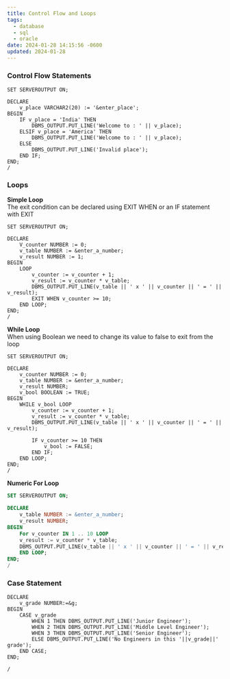 ```yaml
---
title: Control Flow and Loops
tags:
  - database
  - sql
  - oracle
date: 2024-01-28 14:15:56 -0600
updated: 2024-01-28
---
```


### Control Flow Statements

````plsql
SET SERVEROUTPUT ON;

DECLARE
	v_place VARCHAR2(20) := '&enter_place';
BEGIN
	IF v_place = 'India' THEN
		DBMS_OUTPUT.PUT_LINE('Welcome to : ' || v_place);
	ELSIF v_place = 'America' THEN
		DBMS_OUTPUT.PUT_LINE('Welcome to : ' || v_place);
	ELSE
		DBMS_OUTPUT.PUT_LINE('Invalid place');
	END IF;
END;
/
````

### Loops

**Simple Loop**  
The exit condition can be declared using EXIT WHEN or an IF statement with EXIT

````plsql
SET SERVEROUTPUT ON;

DECLARE
	V_counter NUMBER := 0;
	v_table NUMBER := &enter_a_number;
	v_result NUMBER := 1;
BEGIN
	LOOP
		v_counter := v_counter + 1;
		v_result := v_counter * v_table;
		DBMS_OUTPUT.PUT_LINE(v_table || ' x ' || v_counter || ' = ' || v_result);
		EXIT WHEN v_counter >= 10;
	END LOOP;
END;
/
````

**While Loop**  
When using Boolean we need to change its value to false to exit from the loop

````plsql
SET SERVEROUTPUT ON;

DECLARE
	v_counter NUMBER := 0;
	v_table NUMBER := &enter_a_number;
	v_result NUMBER;
	v_bool BOOLEAN := TRUE;
BEGIN
	WHILE v_bool LOOP
		v_counter := v_counter + 1;
		v_result := v_counter * v_table;
		DBMS_OUTPUT.PUT_LINE(v_table || ' x ' || v_counter || ' = ' || v_result);
		
		IF v_counter >= 10 THEN
			v_bool := FALSE;
		END IF;
	END LOOP;
END;
/
````

**Numeric For Loop**

````sql
SET SERVEROUTPUT ON;

DECLARE
	v_table NUMBER := &enter_a_number;
	v_result NUMBER;
BEGIN
	For v_counter IN 1 .. 10 LOOP
	v_result := v_counter * v_table;
	DBMS_OUTPUT.PUT_LINE(v_table || ' x ' || v_counter || ' = ' || v_result);
	END LOOP;
END;
/
````

### Case Statement

````plsql
DECLARE
	v_grade NUMBER:=&g;
BEGIN
	CASE v_grade
		WHEN 1 THEN DBMS_OUTPUT.PUT_LINE('Junior Engineer');
		WHEN 2 THEN DBMS_OUTPUT.PUT_LINE('Middle Level Engineer');
		WHEN 3 THEN DBMS_OUTPUT.PUT_LINE('Senior Engineer');
		ELSE DBMS_OUTPUT.PUT_LINE('No Engineers in this '||v_grade||' grade');
	END CASE;
END;

/
````
